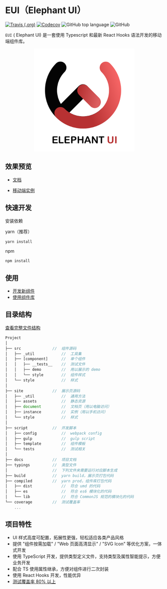 # EUI（Elephant UI）

[ ![Travis (.org)](https://img.shields.io/travis/jdthfe/edm.svg?style=for-the-badge)](https://travis-ci.com/jdthfe/edm) [ ![Codecov](https://img.shields.io/codecov/c/gh/jdthfe/edm.svg?style=for-the-badge)](https://codecov.io/gh/jdthfe/edm/) ![GitHub top language](https://img.shields.io/github/languages/top/jdthfe/edm.svg?style=for-the-badge) ![GitHub](https://img.shields.io/github/license/jdthfe/edm.svg?style=for-the-badge)

`EUI` ( Elephant UI) 是一套使用 Typescript 和最新 React Hooks 语法开发的移动端组件库。

<p align="center">
  <a href="https://jdthfe.github.io/edm/" rel="nofollow">
    <img width="320" src="./site/assets/logo.png" style="max-width:100%;">
  </a>
</p>

## 效果预览

-   [文档](https://jdthfe.github.io/edm/)

-   [移动端实例](https://jdthfe.github.io/edm/#/instance)

## 快速开发

安装依赖

yarn（推荐）

```bash
yarn install
```

npm

```bash
npm install
```

## 使用

-   [开发新组件](./docs/develop.md)
-   [使用组件库](https://jdthfe.github.io/edm/#/document/Introduce)

## 目录结构

[查看完整文件结构](./docs/docsMap.md)

```js
Project
│
├── src              //  组件源码
│   ├── _util            //  工具集
│   ├── [component]      //  单个组件
│   │   ├── __tests__    //  测试文件
│   │   ├── demo         //  用以展示的 demo
│   │   └── style        //  组件样式
│   └── style            //  样式
│
├── site             //  展示页源码
│   ├── _util            //  通用方法
│   ├── assets           //  静态资源
│   ├── document         //  文档页（用以电脑访问）
│   ├── instance         //  实例（用以手机访问）
│   └── style            //  样式
│
├── script           //  开发脚本
│   ├── config           //  webpack config
│   ├── gulp             //  gulp script
│   ├── template         //  组件模板
│   └── tests            //  测试相关
│
├── docs             //  项目文档
├── typings          //  类型文件
│                    //  下列文件夹需要运行对应脚本生成
├── build            //  yarn build，展示页打包代码
├── compiled         //  yarn prod，组件库打包代码
│   ├── dist             //  符合 umd 的代码
│   ├── es               //  符合 es6 模块化的代码
│   └── lib              //  符合 CommonJS 规范的模块化的代码
└── coverage         //  测试覆盖率
    ...
```

## 项目特性

-   UI 样式高度可配置，拓展性更强，轻松适应各类产品风格
-   提供 "组件按需加载" / "Web 页面高清显示" / "SVG Icon" 等优化方案，一体式开发
-   使用 TypeScript 开发，提供类型定义文件，支持类型及属性智能提示，方便业务开发
-   配合 TS 使用属性继承，方便对组件进行二次封装
-   使用 React Hooks 开发，性能优异
-   [测试覆盖率 80% 以上](https://codecov.io/gh/jdthfe/edm/)
